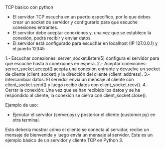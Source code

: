 TCP básico con python

* El servidor TCP escucha en un puerto específico, por lo que debes crear un socket de servidor y configurarlo para que escuche conexiones entrantes.
* El servidor debe aceptar conexiones y, una vez que se establece la conexión, podrá recibir y enviar datos.
* El servidor está configurado para escuchar en localhost (IP 127.0.0.1) y el puerto 12345

1.- Escuchar conexiones: server_socket.listen(5) configura el servidor para que escuche hasta 5 conexiones en espera.
2.- Aceptar conexiones: server_socket.accept() acepta una conexión entrante y devuelve un socket de cliente (client_socket) y la dirección del cliente (client_address).
3.- Intercambiar datos: El servidor envía un mensaje al cliente con client_socket.send() y luego recibe datos con client_socket.recv().
4.- Cerrar la conexión: Una vez que se han recibido los datos y se ha respondido al cliente, la conexión se cierra con client_socket.close().

Ejemplo de uso:
 - Ejecutar el servidor (server.py) y posterior el cliente (customer.py) en otra terminal.


Esto debería mostrar cómo el cliente se conecta al servidor, recibe un mensaje de bienvenida y luego envía un mensaje al servidor.
Este es un ejemplo básico de un servidor y cliente TCP en Python 3.
